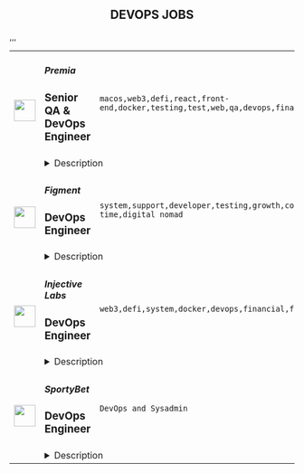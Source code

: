 <div align="center"><h2>DEVOPS JOBS</h2></div><table><tr>
                <td width="100" height="100" rowspan="2">
                    <img src="https://remoteok.com/assets/img/jobs/012c1505cd2cc2f3fd85a979193292a91677614405.png" width="38px" height="auto">
                </td>
                <td width="300">
                    <h5>Premia</h5>
                    <h3>Senior QA & DevOps Engineer</h3>
                </td>
                <td width="300">
                    <code>macos,web3,defi,react,front-end,docker,testing,test,web,qa,devops,financial,cloud,senior,operations,analytics,engineer</code>
                </td>
                <td width="200">
                <text>4 days ago</text>
                </td>
                <td width="100" rowspan="2">
                <a href="https://remoteOK.com/remote-jobs/remote-senior-qa-devops-engineer-premia-201650" align="right" target="_blank">Apply</a>
                </td>
            </tr>
            <tr>
                <td colspan="3">
                <details><summary>Description</summary>
                <p><b>Senior QA &amp; DevOps Engineer (Remote)</b></p><p><br></p><p>Premia is a decentralized options platform connecting traders and liquidity providers of all backgrounds.  Offering non-custodial options to hedge, speculate, or earn yield on your digital assets.&nbsp; Premia offers first of its kind automated market maker solutions in the DeFi space for Options Contracts through our use of Smart Liquidity Pools and Dynamic Pricing.&nbsp; Premia enables best-in-class pricing based on market volatility, providing fully-featured peer-to-pool trading and capital efficiency to DeFi options.</p><p>&nbsp;</p><p>We are one of the smallest and most impactful teams in crypto. We are a globally distributed organization, with all positions being fully remote.</p><p>&nbsp;</p><p>Weâre looking for a passionate, self-motivated engineer to help us build the next generation of financial products. As a dedicated Development Operations hire, you will gain ownership over our existing suite of web products, as well as the ability to influence the creation, design, and execution of future products. You will be responsible for ensuring a consistent, high-quality user experience across trading interfaces, data-heavy analytics pages, documentation portals, subgraph on <a href="https://thegraph.com/explorer" class="postings-link">The Graph</a> and more.</p><p><br></p><p><b>Who are you?</b></p><p><br></p><p><span style="font-size: 11pt">A senior-level quality assurance or testing engineer with a focus on web applications who is also a crypto-native.&nbsp;</span></p><p><br></p><p><span style="font-size: 11pt">You have extensive experience designing and executing manual and automated tests. You&nbsp;are proficient with Javascript/Typescript, </span><a href="http://React.js" style="font-size: 11pt" class="postings-link">React.js</a><span style="font-size: 11pt">, testing libraries such as Jest/Mocha, automated front-end testing tools like Playwright/Puppeteer, and CI/CD tools such as Jenkins/Github Actions.</span></p><p><br></p><p><span style="font-size: 11pt">You have experience and are culturally aligned with fast-moving small teams. You have worked at remote (globally distributed) startups before. You are self-driven, are comfortable wearing many hats and can ship patches and features swiftly when needed. You can identify company priorities, own them, and iterate quickly to ship the best solution.</span></p><p><span style="font-size: 11pt">You can write and speak fluent English and have great communication skills.</span></p><p><br></p><p><b>Responsibilities</b></p><p>As a Senior QA + DevOps Engineer you will work with the Front-end team to: </p><p>-Create and document automated and manual test plans and procedures </p><p>-Configure and set up testing environments </p><p>-Implement, run, and monitor automated tests </p><p>-Help polish our development cycle </p><p>-Continuously improve our existing CI/CD pipelines </p><p>-Write scripts in the language of your choice that can help us improve the QA process</p><p><br></p><p><b>Requirements</b></p><p><span style="font-size: 14.6667px">-</span><span style="font-size: 11pt">At least 3 years of React + QA experience</span></p><p><span style="font-size: 14.6667px">-</span><span style="font-size: 11pt">Passion for web3 / DeFi</span></p><p><span style="font-size: 14.6667px">-</span><span style="font-size: 11pt">Extensive experience in designing and executing manual and automated tests</span></p><p><span style="font-size: 14.6667px">-</span><span style="font-size: 11pt">Extensive experience with </span><b style="font-size: 11pt">JS/TS + React</b></p><p><span style="font-size: 14.6667px">-</span><span style="font-size: 11pt">Extensive experience with automation tools (</span><b style="font-size: 11pt">Playwright</b><span style="font-size: 11pt">&nbsp;</span><span style="font-size: 14.6667px">preferred</span><span style="font-size: 11pt">)</span></p><p><span style="font-size: 14.6667px">-</span><span style="font-size: 11pt">Experience with CI/CD tools (</span><b style="font-size: 11pt">Github Actions</b><span style="font-size: 11pt">&nbsp;</span><span style="font-size: 14.6667px">preferred</span><span style="font-size: 11pt">)</span></p><p><span style="font-size: 14.6667px">-</span><span style="font-size: 11pt">Fluent with different operating systems (Linux, MacOS etc.)</span></p><p><span style="font-size: 14.6667px">-</span><span style="font-size: 11pt">An entrepreneurial nature, willing to take ownership and work in areas beyond your comfort zone</span></p><p><span style="font-size: 14.6667px">-</span><span style="font-size: 11pt">Excellent communication &amp; Escalation Habits</span></p><p><span style="font-size: 14.6667px">-</span><span style="font-size: 11pt">(Nice to have) Previous experience with </span><a href="http://web3.js" style="font-size: 11pt" class="postings-link">web3.js</a><span style="font-size: 11pt"> or </span><a href="http://ethers.js" style="font-size: 11pt" class="postings-link">ethers.js</a><span style="font-size: 11pt"> libraries.</span></p><p><span style="font-size: 14.6667px">-</span><span style="font-size: 11pt">(Nice to have) Cloud infrastructure / Docker experience </span></p>\n<p><p><br></p></p>\n<p><b>Benefits</b></p><p>Work from anywhere (Remote first), Flexible working hours, Flexible vacation policy, Competitive Salary + Token bonus (portion or all can be paid in Crypto).&nbsp; Premia is committed to a diverse and inclusive workplace and is an equal opportunity employer. We do not discriminate on the basis of race, national origin, gender, gender identity, sexual orientation, protected veteran status, disability, age, or other legally protected status.</p><p><br></p><p>Premia welcomes all qualified persons to apply. Compensation will be competitive and commensurate with experience. This is a full time role.</p><p><br></p><p>To find out more you can view their website at <a href="https://premia.finance/" class="postings-link">https://premia.finance/</a></p><br/><br/>Please mention the word **COOPERATIVE** and tag RMzQuODIuMTUxLjY= when applying to show you read the job post completely (#RMzQuODIuMTUxLjY=). This is a beta feature to avoid spam applicants. Companies can search these words to find applicants that read this and see they're human.
                </details>
                </td>
            </tr>,<tr>
                <td width="100" height="100" rowspan="2">
                    <img src="https://remoteok.com/assets/img/jobs/9ff7b91b4306342ca183b10e79ebf39d1677654998.peg" width="38px" height="auto">
                </td>
                <td width="300">
                    <h5>Figment</h5>
                    <h3>DevOps Engineer</h3>
                </td>
                <td width="300">
                    <code>system,support,developer,testing,growth,code,web,devops,node,management,lead,sales,health,engineer,full-time,digital nomad</code>
                </td>
                <td width="200">
                <text>4 days ago</text>
                </td>
                <td width="100" rowspan="2">
                <a href="https://remoteOK.com/remote-jobs/remote-devops-engineer-figment-201896" align="right" target="_blank">Apply</a>
                </td>
            </tr>
            <tr>
                <td colspan="3">
                <details><summary>Description</summary>
                <div class="content-intro"><p>At <a href="https://www.figment.io" target="_blank" rel="noopener noreferrer nofollow">Figment</a>, our mission is to create an Internet that is truly decentralized where users can freely interact, share, collaborate, and exchange goods and services in a trustless environment. We offer staking, middleware, and application layer solutions for token holders and developers investing in and building on Web 3 technologies. Together, we can build a better Internet.</p></div><p>We are seeking a versatile DevOps Engineer to help automate our infrastructure with Infrastructure as Code and help support our developers with a premium self service development experience.</p>
<p>This is a full-time remote position, with team members in North America and Europe.</p>
<p>Maintain and build a scalable infrastructure for a very fast growing company.</p>
<p>You will report to the Platform Team Lead and work with a group of DevOps generalists. Itâs critical that you are comfortable working in an unstructured environment, dealing with uncertainty, minimal direction, and working across a range of projects.</p>
<p><strong>Responsibilities/Duties</strong></p>
<ul>
<li>Help build and maintain deployment pipelines</li>
<li>Build E2E testing environments</li>
<li>Help developers productionize their applications</li>
<li>Deployment automation with Kubernetes and Helm</li>
<li>Maintain and manage infrastructure as code using Terraform</li>
<li>Configuration Management with Ansible.</li>
<li>Networking and VPN configuration</li>
<li>Experience with GCP and AWS</li>
</ul>
<p><strong>Qualifications</strong></p>
<ul>
<li>Experience working in high uptime 24/7 environments</li>
<li>In depth prior work with automation and configuration management</li>
<li>Significant experience with one or more common system administration scripting languages</li>
<li>Networking fundamentals</li>
<li>Security best practices</li>
</ul>
<hr>
<p>One of Figmentâs core principles is âMaking the Invisible Visibleâ - ensuring transparency and information sharing in all communication. Figment is committed to transparency regarding pay, benefits, and other compensation types for all internal roles as well as all roles being hired for.</p>
<p><strong>Base Salary:</strong> The US base salary range for this position is $100,00 to $130,000 USD. The Canadian base salary range for this position is $100,00 to $130,000 CAD. This range reflects base salary only, and does not include additional compensation or benefits. <em>For candidates in other countries, the pay range will be disclosed upon your first interview with Figment (being a globally remote company, the list of salary ranges would simply be too long to note here!).</em> The range displayed reflects the minimum and maximum range for a new hire across all of the US. A candidateâs specific pay within the range will be determined by various factors including job-related skills, relevant education, and training.</p>
<p><strong>Benefits:</strong> All employees of Figment receive the following competitive benefits. <em>For candidates beyond Canada and the US, benefits will be outlined during your first interview with Figment.</em></p>
<ul>
<li>100% remote-first environment, with co-working spaces in our employee âhubsâ across the globe for those who enjoy a hybrid model</li>
<li>4 weeks of PTO that kick in day one, with an additional 1 week of flex days</li>
<li>Extended company-paid health benefits that kick in day one</li>
<li>Best in class parental leave and flexible arrangements </li>
<li>A home office stipend to create a space that you enjoy working in</li>
<li>Monthly Wifi reimbursement</li>
<li>A yearly Learning & Development budget</li>
<li>401K (US) or RRSP match (Canada)</li>
<li>Stock Options in the company</li>
<li>Competitive bonus (based on company performance) that is distributed quarterly - we believe that the companyâs success should be shared with our employees often
<ul>
<li>For roles listed within the Sales Department, there is instead a competitive commissions structure which will be outlined during your first interview with Figment</li>
</ul>
</li>
<li>Annual onsite company gatherings and retreats to inspire team bonding, collaboration, and fun!</li>
<li>A culture of honesty, professionalism and risk taking in a high-growth environment</li>
</ul><div class="content-conclusion">
<p><strong>About Figment</strong></p>
<p><span style="font-weight:400;">At Figment, our mission is to support the adoption, growth and long term success of the Web 3 ecosystem. This is Figmentâs unique approach: we make it simple to build on the next generation of blockchain technology.</span></p>
<p><span style="font-weight:400;">We provide enterprise grade node and staking infrastructure and developer tools while also actively participating in community & governance.</span></p>
</div><br/><br/>Please mention the word **HONOR** and tag RMzQuODIuMTUxLjY= when applying to show you read the job post completely (#RMzQuODIuMTUxLjY=). This is a beta feature to avoid spam applicants. Companies can search these words to find applicants that read this and see they're human.
                </details>
                </td>
            </tr>,<tr>
                <td width="100" height="100" rowspan="2">
                    <img src="https://remoteok.com/assets/img/jobs/3e737dbf15ad23f42ecf9e3f166739f41677568520.peg" width="38px" height="auto">
                </td>
                <td width="300">
                    <h5>Injective Labs</h5>
                    <h3>DevOps Engineer</h3>
                </td>
                <td width="300">
                    <code>web3,defi,system,docker,devops,financial,finance,cloud,engineer,linux</code>
                </td>
                <td width="200">
                <text>5 days ago</text>
                </td>
                <td width="100" rowspan="2">
                <a href="https://remoteOK.com/remote-jobs/remote-devops-engineer-injective-labs-201389" align="right" target="_blank">Apply</a>
                </td>
            </tr>
            <tr>
                <td colspan="3">
                <details><summary>Description</summary>
                <h3><b>About Injective Labs</b></h3><p>Injective Labs is trailblazing a new dawn for Web3 enabled finance. We are the core contributors to Injective, one of the fastest growing blockchains in the industry. Injective provides an interoperable smart contracts platform that is optimized for building decentralized finance applications. Interoperability is at the core of Injective, which is natively integrated with chains such as Ethereum, Cosmos and Solana. Developers can rapidly launch premier financial applications suited for mass adoption using Injectiveâs infrastructure and specialized DeFi primitives such as the worldâs first fully on-chain order book.Our team has decades of experience spearheading the largest financial institutions and tech organizations. Injective is incubated by Binance and is backed by leading firms such as Jump Crypto, Pantera and Mark Cuban.</p><p></p><h3><b>About the role:</b></h3><p>Injective Labs is seeking an experienced DevOps Engineer to join the team. The ideal candidate will bring extensive know-how and insights of how to ensure Injectiveâs infrastructure meets the ever growing usage demand. The ideal candidate is passionate about blockchain, DeFi and disrupting the status quo.</p><p></p><h3><b>Responsibilities:</b></h3><br><ul>
<li align="left">Maintain and ensure infrastructure availability and system performance</li>
<li align="left">Optimize system and scalability</li>
<li align="left">Response to incidents and identify potential issues in a timely manner</li>
<li align="left">Deploy and operate Kubernetes cluster</li>
</ul><br><h3><b>Who you are:</b></h3><br><ul>
<li align="left">3+ years of DevOps Engineer experience</li>
<li align="left">Strong cloud platforms experience (AWS, GPC, Azure Cloud)</li>
<li align="left">Ethereum, Tendermint, Cosmos blockchain experience is a plus</li>
<li align="left">Must be fluent and experienced operating production-quality Kubernetes clusters, experience in large-scale cluster operation is a plus.</li>
<li align="left">Experienced in deploying, operating, monitoring, optimizing and troubleshooting large scale infrastructure.</li>
<li align="left">Experience with Docker runtime, Linux kernel is a plus.</li>
<li align="left">Strong understanding of Continuous Integration (CI) and Continuous Deployment (CD).</li>
</ul><p>As an equal opportunity employer we donât tolerate discrimination or harassment of any kind. Whether thatâs based on race, ethnicity, age, gender identity, citizenship, religion, sexual orientation, disability, pregnancy, veteran status or any other protected characteristic as outlined by federal, state or local laws.</p><br/><br/>Please mention the word **DEGINIFIED** and tag RMzQuODIuMTUxLjY= when applying to show you read the job post completely (#RMzQuODIuMTUxLjY=). This is a beta feature to avoid spam applicants. Companies can search these words to find applicants that read this and see they're human.
                </details>
                </td>
            </tr>,<tr>
                <td width="100" height="100" rowspan="2">
                    <img src="https://wwr-pro.s3.amazonaws.com/logos/0066/9171/logo.gif" width="38px" height="auto">
                </td>
                <td width="300">
                    <h5>SportyBet</h5>
                    <h3> DevOps Engineer</h3>
                </td>
                <td width="300">
                    <code>DevOps and Sysadmin</code>
                </td>
                <td width="200">
                <text>31 days ago</text>
                </td>
                <td width="100" rowspan="2">
                <a href="https://weworkremotely.com/remote-jobs/sportybet-devops-engineer" align="right" target="_blank">Apply</a>
                </td>
            </tr>
            <tr>
                <td colspan="3">
                <details><summary>Description</summary>
                <img src="https://we-work-remotely.imgix.net/logos/0066/9171/logo.gif?ixlib=rails-4.0.0&w=50&h=50&dpr=2&fit=fill&auto=compress" />

<p>
  <strong>Headquarters:</strong> London
    <br /><strong>URL:</strong> <a href="https://sportybet.com">https://sportybet.com</a>
</p>

<div>Sporty's sites are some of the most popular on the internet, consistently staying in Alexa's list of top websites for the countries they operate in</div><div><br></div><div>We spend millions per year on our infrastructure in order to support millions of users across more than 20 countries. Our DevOps Engineers play a key role in ensuring the smooth operation of the site, as well as setting up new infrastructure for greenfield projects and geographic expansion. <br><br>In support of our global expansion and due to increased demands on our platforms we're building a remote Devops and Site Reliability Team </div><div>
<br><br>
</div><div>
<strong>Who We Are<br></strong><br>
</div><div><br></div><div>Sporty Group is a consumer internet and technology business with an unrivalled sports media, gaming, social, and fintech platform which serves millions of daily active users across the globe via technology and operations hubs across more than 10 countries and 3 continents.</div><div><br></div><div>The recipe for our success is to discover intelligent and energetic people, who are passionate about our products and serving our users, and attract and retain them with a dynamic and flexible work life which empowers them to create value and rewards them generously based upon their contribution.</div><div><br></div><div>We have already built a capable and proven team of 300+ high achievers from a diverse set of backgrounds  and we are looking for more talented individuals to drive further growth and contribute to the innovation, creativity and hard work that currently serves our users further via their grit and innovation.</div><div>
<br><br>
</div><div>
<strong>Our Stack<br></strong><br>
</div><div><br></div><div>Languages: Java / Spring Boot, TypeScript / VueJS</div><div>Cloud Libraries: Netflix Eureka, Netflix Ribbon, Feign, Netflix Zuul</div><div>Database: MySQL, Oracle, Mybatis, Druid</div><div>Cache: Redisson, ElastiCache, Redis</div><div>MQ:  Apache RocketMQ</div><div>Tasking:  Elastic Job</div><div>Server: Netty</div><div>LoadBalance &amp; Proxy: Nginx</div><div>Virtualization: Docker, Kubernetes, Rancher</div><div>Computing &amp; Storage: AWS EC2, VPC, AWS Lambda, EBS, S3</div><div>Maintenance: AWS Opsworks, Salt, Chef</div><div>CI/CD: Drone, AWS Codepipeline, Jenkins</div><div>Monitoring: Grafana, Prometheus, AWS Cloudwatch</div><div>Logging: ELK, Rsyslog, Log4j2</div><div>CDN: Cloudflare</div><div><br></div><div>
<br><strong>Responsibilities<br></strong><br>
</div><div><br></div><div>Work with a team of DevOps and DBA professionals</div><div><br></div><div>Improve existing infrastructure and processes in the 6 countries we’re currently deployed in as well as streamlining processes deploy to new countries in the future</div><div><br></div><div>Holistically improve all aspects of our DevOps infrastructure including: reducing costs; streamlining environment provisioning; lowering response times and incorporating the latest techniques and technologies</div><div><br></div><div>Monitor and maintain the existing cloud infrastructure via autoscaling, automated alerts, and OpsWork and Grafana dashboards</div><div><br></div><div>Take ownership and responsibility for our cloud operation activities</div><div><br></div><div>Liaise with external security agencies for annual audits as well as perform our own internal security sweeps</div><div><br></div><div>Aid in reconfiguring existing architecture to allow for rapid deployments to new countries</div><div><br></div><div>Mentoring less experienced team members </div><div><br></div><div>
<br><strong>Requirements<br></strong><br>
</div><div><br></div><div>3+ years DevOps experience</div><div><br></div><div>Experience independently leading the planning and deployment of a project</div><div><br></div><div>Experienced with cloud platforms, especially AWS, including solid knowledge of how to utilise cloud resources to fulfil the demand from other teams and production</div><div><br></div><div>A sound understanding of modern Micro Services and Service Mesh concepts</div><div><br></div><div>Experience managing Kubernetes, including CI / CD with Kubernetes</div><div><br></div><div>Solid networking knowledge, especially the TCP / IP stack and HTTP protocol</div><div><br></div><div>A strong understanding of cache, including CDN, HTTP cache, Redis / Memcached</div><div><br></div><div>Excellent troubleshooting skills, including Linux OS issue diagnosis and OS parameter optimisation, JVM optimisation would be highly advantageous</div><div><br></div><div>
<br><br><strong>Interview Process</strong>
</div><div><br></div><ul>
<li>HackerRank Test </li>
<li>Remote interview with 2 Engineers + Lead or Director</li>
<li>24-72 hour feedback loops throughout process </li>
</ul><div><br></div><div>
<strong>Benefits<br></strong><br>
</div><ul>
<li>Quarterly and flash bonuses</li>
<li>Flexible working hours</li>
<li>Top-of-the-line equipment</li>
<li>Education allowance</li>
<li>Referral bonuses</li>
<li>28 days paid annual leave</li>
<li>Annual company retreat - we all went to Dubai in 2022 and are planning 2 more retreats for 2023!</li>
<li>Highly talented, dependable co-workers in a global, multicultural organisation</li>
<li>We score 100% on The Joel Test</li>
<li>Our teams are small enough for you to be impactful</li>
<li>Our business is globally established and successful, offering stability and security to our Team Members</li>
</ul>

<p><strong>To apply:</strong> <a href="https://weworkremotely.com/remote-jobs/sportybet-devops-engineer">https://weworkremotely.com/remote-jobs/sportybet-devops-engineer</a></p>

                </details>
                </td>
            </tr></table>